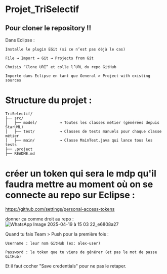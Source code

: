 # Projet_TriSelectif

## Pour cloner le repository !! 

Dans Eclipse :

    Installe le plugin EGit (si ce n’est pas déjà le cas)

    File → Import → Git → Projects from Git

    Choisis “Clone URI” et colle l’URL du repo GitHub

    Importe dans Eclipse en tant que General > Project with existing sources

# Structure du projet : 

```
TriSelectif/
├── src/
│   ├── model/          → Toutes les classes métier (générées depuis StarUML)
│   ├── test/           → Classes de tests manuels pour chaque classe métier
│   ├── main/           → Classe MainTest.java qui lance tous les tests
├── .project
├── README.md
```

# créer un token qui sera le mdp qu'il faudra mettre au moment où on se connecte au repo sur Eclipse :
https://github.com/settings/personal-access-tokens

donner ça comme droit au repo : 
![WhatsApp Image 2025-04-19 à 15 03 22_e6808a27](https://github.com/user-attachments/assets/a1eeecaf-b89c-4d7f-b093-e3e57374e8a9)


Quand tu fais Team > Push pour la première fois :

    Username : leur nom GitHub (ex: alex-user)

    Password : le token que tu viens de générer (et pas le mot de passe GitHub)

Et il faut cocher "Save credentials" pour ne pas le retaper.

